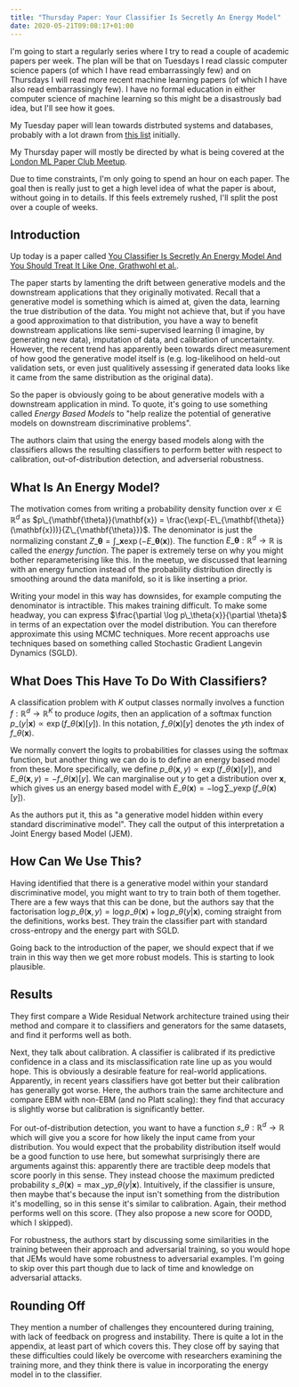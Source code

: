 ```yaml
---
title: "Thursday Paper: Your Classifier Is Secretly An Energy Model"
date: 2020-05-21T09:08:17+01:00
---
```


I'm going to start a regularly series where I try to read a couple of academic papers per week. The plan will be that on Tuesdays I read classic computer science papers (of which I have read embarrassingly few) and on Thursdays I will read more recent machine learning papers (of which I have also read embarrassingly few). I have no formal education in either computer science of machine learning so this might be a disastrously bad idea, but I'll see how it goes.

My Tuesday paper will lean towards distrbuted systems and databases, probably with a lot drawn from [this list](https://dancres.github.io/Pages/) initially.

My Thursday paper will mostly be directed by what is being covered at the [London ML Paper Club Meetup](https://www.meetup.com/ML-Paper-Club/events/khjgrrybchbcc/).

Due to time constraints, I'm only going to spend an hour on each paper. The goal then is really just to get a high level idea of what the paper is about, without going in to details. If this feels extremely rushed, I'll split the post over a couple of weeks.

## Introduction

Up today is a paper called [You Classifier Is Secretly An Energy Model And You Should Treat It Like One, Grathwohl et al.](https://arxiv.org/pdf/1912.03263.pdf).

The paper starts by lamenting the drift between generative models and the downstream applications that they originally motivated. Recall that a generative model is something which is aimed at, given the data, learning the true distribution of the data. You might not achieve that, but if you have a good approximation to that distribution, you have a way to benefit downstream applications like semi-supervised learning (I imagine, by generating new data), imputation of data, and calibration of uncertainty. However, the recent trend has apparently been towards direct measurement of how good the generative model itself is (e.g. log-likelihood on held-out validation sets, or even just qualitively assessing if generated data looks like it came from the same distribution as the original data).

So the paper is obviously going to be about generative models with a downstream application in mind. To quote, it's going to use something called _Energy Based Models_ to "help realize the potential of generative models on downstream discriminative problems".

The authors claim that using the energy based models along with the classifiers allows the resulting classifiers to perform better with respect to calibration, out-of-distribution detection, and adverserial robustness.

## What Is An Energy Model?

The motivation comes from writing a probability density function over $x \in \mathbb{R}^d$ as $p\_{\mathbf{\theta}}(\mathbf{x}) = \frac{\exp(-E\_{\mathbf{\theta}}(\mathbf{x}))}{Z\_{\mathbf{\theta}}}$. The denominator is just the normalizing constant $Z\_\mathbf{\theta} = \int\_{\mathbf{x}} \exp(-E\_{\mathbf{\theta}}(\mathbf{x}))$. The function $E\_{\mathbf{\theta}} : \mathbb{R}^d \to \mathbb{R}$ is called the _energy function_. The paper is extremely terse on why you might bother reparameterising like this. In the meetup, we discussed that learning with an energy function instead of the probability distribution directly is smoothing around the data manifold, so it is like inserting a prior.

Writing your model in this way has downsides, for example computing the denominator is intractible. This makes training difficult. To make some headway, you can express $\frac{\partial \log p\_\theta{x}}{\partial \theta}$ in terms of an expectation over the model distribution. You can therefore approximate this using MCMC techniques. More recent approachs use techniques based on something called Stochastic Gradient Langevin Dynamics (SGLD).

## What Does This Have To Do With Classifiers?

A classification problem with $K$ output classes normally involves a function $f:\mathbb{R}^d \to \mathbb{R}^K$ to produce _logits_, then an application of a softmax function $p\_(y|\mathbf{x}) \propto \exp(f\_{\theta}(\mathbf{x})[y])$. In this notation, $f\_{\theta}(\mathbf{x})[y]$ denotes the $y$th index of $f\_{\theta}(\mathbf{x})$.

We normally convert the logits to probabilities for classes using the softmax function, but another thing we can do is to define an energy based model from these. More specifically, we define $p\_{\theta}(\mathbf{x}, y) \propto \exp(f\_{\theta}(\mathbf{x})[y])$, and $E\_{\theta}(\mathbf{x}, y) = -f\_{\theta}(\mathbf{x})[y]$. We can marginalise out $y$ to get a distribution over $\mathbf{x}$, which gives us an energy based model with $E\_{\theta}(\mathbf{x}) = -\log \sum\_{y} \exp(f\_{\theta}(\mathbf{x})[y])$.

As the authors put it, this as "a generative model hidden within every standard discriminative model". They call the output of this interpretation a Joint Energy based Model (JEM).

## How Can We Use This?

Having identified that there is a generative model within your standard discriminative model, you might want to try to train both of them together. There are a few ways that this can be done, but the authors say that the factorisation $\log p\_\theta(\mathbf{x}, y) = \log p\_\theta(\mathbf{x}) + \log p\_\theta(y|\mathbf{x})$, coming straight from the definitions, works best.  They train the classifier part with standard cross-entropy and the energy part with SGLD.

Going back to the introduction of the paper, we should expect that if we train in this way then we get more robust models. This is starting to look plausible.

## Results

They first compare a Wide Residual Network architecture trained using their method and compare it to classifiers and generators for the same datasets, and find it performs well as both.

Next, they talk about calibration. A classifier is calibrated if its predictive confidence in a class and its misclassification rate line up as you would hope. This is obviously a desirable feature for real-world applications. Apparently, in recent years classifiers have got better but their calibration has generally got worse. Here, the authors train the same architecture and compare EBM with non-EBM (and no Platt scaling): they find that accuracy is slightly worse but calibration is significantly better.

For out-of-distribution detection, you want to have a function $s\_\theta : \mathbb{R}^d \to \mathbb{R}$ which will give you a score for how likely the input came from your distribution. You would expect that the probability distribution itself would be a good function to use here, but somewhat surprisingly there are arguments against this: apparently there are tractible deep models that score poorly in this sense. They instead choose the maximum predicted probability $s\_\theta(\mathbf{x}) = \max\_y p\_\theta(y|\mathbf{x})$. Intuitively, if the classifier is unsure, then maybe that's because the input isn't something from the distribution it's modelling, so in this sense it's similar to calibration. Again, their method performs well on this score. (They also propose a new score for OODD, which I skipped).

For robustness, the authors start by discussing some similarities in the training between their approach and adversarial training, so you would hope that JEMs would have some robustness to adversarial examples. I'm going to skip over this part though due to lack of time and knowledge on adversarial attacks. 

## Rounding Off

They mention a number of challenges they encountered during training, with lack of feedback on progress and instability. There is quite a lot in the appendix, at least part of which covers this. They close off by saying that these difficulties could likely be overcome with researchers examining the training more, and they think there is value in incorporating the energy model in to the classifier.

